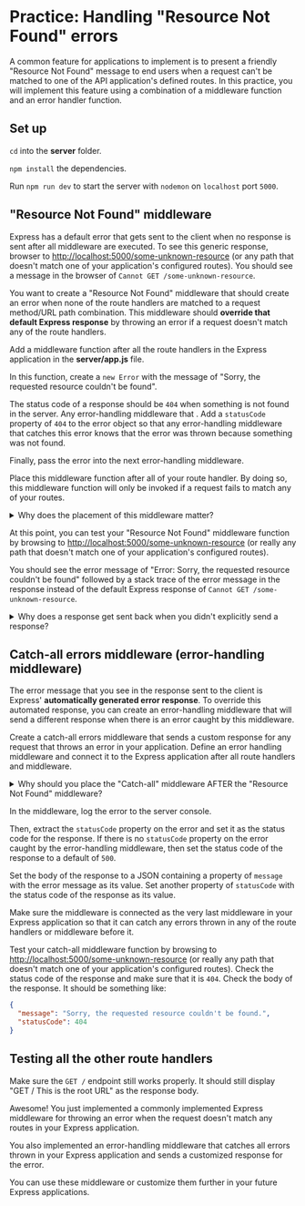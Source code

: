 # Practice: Handling "Resource Not Found" errors

A common feature for applications to implement is to present a friendly
"Resource Not Found" message to end users when a request can't be matched to one
of the API application's defined routes. In this practice, you will implement
this feature using a combination of a middleware function and an error handler
function.

## Set up

`cd` into the __server__ folder.

`npm install` the dependencies.

Run `npm run dev` to start the server with `nodemon` on `localhost` port `5000`.

## "Resource Not Found" middleware

Express has a default error that gets sent to the client when no response is
sent after all middleware are executed. To see this generic response, browser to
[http://localhost:5000/some-unknown-resource] (or any path that doesn't match
one of your application's configured routes). You should see a message in the
browser of `Cannot GET /some-unknown-resource`.

You want to create a "Resource Not Found" middleware that should create an error
when none of the route handlers are matched to a request method/URL path
combination. This middleware should **override that default Express response**
by throwing an error if a request doesn't match any of the route handlers.

Add a middleware function after all the route handlers in the Express
application in the __server/app.js__ file.

In this function, create a `new Error` with the message of "Sorry, the requested
resource couldn't be found".

The status code of a response should be `404` when something is not found in the
server. Any error-handling middleware that . Add a `statusCode` property of
`404` to the error object so that any error-handling middleware that catches
this error knows that the error was thrown because something was not found.

Finally, pass the error into the next error-handling middleware.

Place this middleware function after all of your route handler. By doing so,
this middleware function will only be invoked if a request fails to match any of
your routes.

<details>
  <summary>Why does the placement of this middleware matter?</summary>
  In Express, the order of the middleware defined on the Express application
  matters. Express will attempt to match the request method/URL to the first
  middleware defined then the next until a response is sent or there are no
  more defined middleware to match.
</details>

At this point, you can test your "Resource Not Found" middleware function by
browsing to [http://localhost:5000/some-unknown-resource] (or really any path
that doesn't match one of your application's configured routes).

You should see the error message of "Error: Sorry, the requested resource
couldn't be found" followed by a stack trace of the error message in the
response instead of the default Express response of
`Cannot GET /some-unknown-resource`.

<details>
  <summary>Why does a response get sent back when you didn't explicitly send a
  response?</summary>
  If no response is sent after an error gets thrown from a middleware, then
  Express will send a default response of the error message plus the error stack
  trace for the error that was thrown.
</details>

## Catch-all errors middleware (error-handling middleware)

The error message that you see in the response sent to the client is Express'
**automatically generated error response**. To override this automated response,
you can create an error-handling middleware that will send a different response
when there is an error caught by this middleware.

Create a catch-all errors middleware that sends a custom response for any
request that throws an error in your application. Define an error handling
middleware and connect it to the Express application after all route handlers
and middleware.

<details>
  <summary>Why should you place the "Catch-all" middleware AFTER the "Resource
  Not Found" middleware?</summary>
  The "Resource Not Found" middleware throws an error that the "Catch-all"
  middleware should catch and send a custom response for.
</details>

In the middleware, log the error to the server console.

Then, extract the `statusCode` property on the error and set it as the status
code for the response. If there is no `statusCode` property on the error caught
by the error-handling middleware, then set the status code of the response to a
default of `500`.

Set the body of the response to a JSON containing a property
of `message` with the error message as its value. Set another property of
`statusCode` with the status code of the response as its value.

Make sure the middleware is connected as the very last middleware in your
Express application so that it can catch any errors thrown in any of the route
handlers or middleware before it.

Test your catch-all middleware function by browsing to
[http://localhost:5000/some-unknown-resource] (or really any path that doesn't
match one of your application's configured routes). Check the status code of the
response and make sure that it is `404`. Check the body of the response. It
should be something like:

```json
{
  "message": "Sorry, the requested resource couldn't be found.",
  "statusCode": 404
}
```

## Testing all the other route handlers

Make sure the `GET /` endpoint still works properly. It should still display
"GET / This is the root URL" as the response body.

Awesome! You just implemented a commonly implemented Express middleware for
throwing an error when the request doesn't match any routes in your Express
application.

You also implemented an error-handling middleware that catches all errors thrown
in your Express application and sends a customized response for the error.

You can use these middleware or customize them further in your future Express
applications.

[http://localhost:5000/some-unknown-resource]: http://localhost:5000/some-unknown-resource
